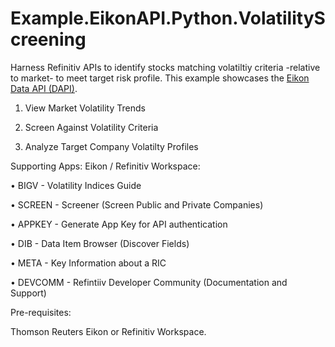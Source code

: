 # Example.EikonAPI.Python.VolatilityScreening

Harness Refinitiv APIs to identify stocks matching volatiltiy criteria -relative to market- to meet target risk profile.
This example showcases the [Eikon Data API (DAPI)](https://developers.refinitiv.com/eikon-data-apis). 

1) View Market Volatility Trends

2) Screen Against Volatility Criteria

3) Analyze Target Company Volatilty Profiles




Supporting Apps: Eikon / Refinitiv Workspace:

• BIGV - Volatility Indices Guide

• SCREEN - Screener (Screen Public and Private Companies)

• APPKEY - Generate App Key for API authentication

• DIB - Data Item Browser (Discover Fields)

• META - Key Information about a RIC

• DEVCOMM - Refintiiv Developer Community (Documentation and Support)

Pre-requisites:

Thomson Reuters Eikon or Refinitiv Workspace.
